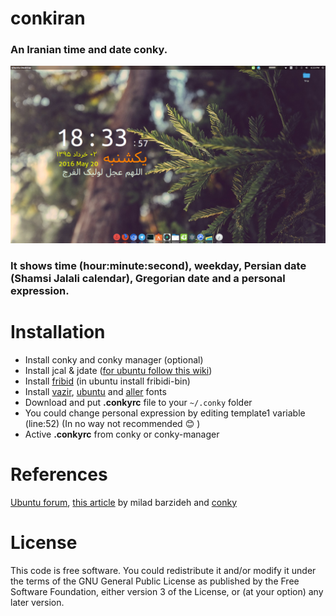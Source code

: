 # conkiran
### An Iranian time and date conky.
![conkiran](conkiran_screenshot.png)

### It shows time (hour:minute:second), weekday, Persian date (Shamsi Jalali calendar), Gregorian date and a personal expression. 

# Installation
-  Install conky and conky manager (optional)
-  Install jcal & jdate ([for ubuntu follow this wiki](https://wiki.ubuntu.ir/wiki/Jcal))
-  Install [fribid](https://www.fribidi.org/) (in ubuntu install fribidi-bin)
-  Install [vazir](https://rastikerdar.github.io/vazir-font/), [ubuntu](http://font.ubuntu.com/) and [aller](https://daltonmaag.com/aller) fonts 
-  Download and put **.conkyrc** file to your ```~/.conky``` folder
-  You could change personal expression by editing template1 variable (line:52) (In no way not recommended :blush: )
-  Active **.conkyrc** from conky or conky-manager

# References 
[Ubuntu forum](http://ubuntuforums.org/showthread.php?t=867076), [this article](http://barzideh.blog.ir/1394/06/01/use-persian-in-conky) by milad barzideh and [conky](http://conky.sourceforge.net/variables.html)

# License
This code is free software. You could redistribute it and/or modify it under the terms of the GNU General Public License as published by the Free Software Foundation, either version 3 of the License, or (at your option) any later version.
